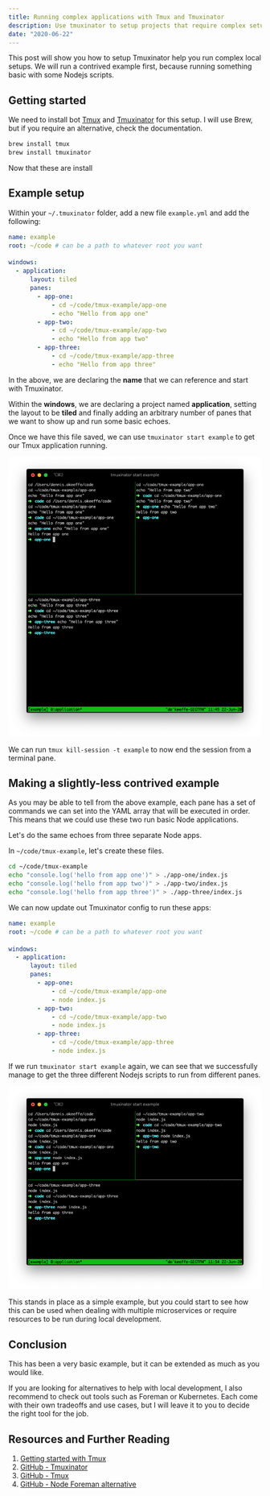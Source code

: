 ```yaml
---
title: Running complex applications with Tmux and Tmuxinator
description: Use tmuxinator to setup projects that require complex setups
date: "2020-06-22"
---
```


This post will show you how to setup Tmuxinator help you run complex local setups. We will run a contrived example first, because running something basic with some Nodejs scripts.

## Getting started

We need to install bot [Tmux](https://github.com/tmux/tmux) and [Tmuxinator](https://github.com/tmuxinator/tmuxinator) for this setup. I will use Brew, but if you require an alternative, check the documentation.

```bash
brew install tmux
brew install tmuxinator
```

Now that these are install

## Example setup

Within your `~/.tmuxinator` folder, add a new file `example.yml` and add the following:

```yaml
name: example
root: ~/code # can be a path to whatever root you want

windows:
  - application:
      layout: tiled
      panes:
        - app-one:
            - cd ~/code/tmux-example/app-one
            - echo "Hello from app one"
        - app-two:
            - cd ~/code/tmux-example/app-two
            - echo "Hello from app two"
        - app-three:
            - cd ~/code/tmux-example/app-three
            - echo "Hello from app three"
```

In the above, we are declaring the **name** that we can reference and start with Tmuxinator.

Within the **windows**, we are declaring a project named **application**, setting the layout to be **tiled** and finally adding an arbitrary number of panes that we want to show up and run some basic echoes.

Once we have this file saved, we can use `tmuxinator start example` to get our Tmux application running.

![tmuxinator start example](../assets/2020-06-22-tmuxinator-start-example.png)

We can run `tmux kill-session -t example` to now end the session from a terminal pane.

## Making a slightly-less contrived example

As you may be able to tell from the above example, each pane has a set of commands we can set into the YAML array that will be executed in order. This means that we could use these two run basic Node applications.

Let's do the same echoes from three separate Node apps.

In `~/code/tmux-example`, let's create these files.

```bash
cd ~/code/tmux-example
echo "console.log('hello from app one')" > ./app-one/index.js
echo "console.log('hello from app two')" > ./app-two/index.js
echo "console.log('hello from app three')" > ./app-three/index.js
```

We can now update out Tmuxinator config to run these apps:

```yaml
name: example
root: ~/code # can be a path to whatever root you want

windows:
  - application:
      layout: tiled
      panes:
        - app-one:
            - cd ~/code/tmux-example/app-one
            - node index.js
        - app-two:
            - cd ~/code/tmux-example/app-two
            - node index.js
        - app-three:
            - cd ~/code/tmux-example/app-three
            - node index.js
```

If we run `tmuxinator start example` again, we can see that we successfully manage to get the three different Nodejs scripts to run from different panes.

![tmuxinator start example with Nodejs scripts](../assets/2020-06-22-tmuxinator-example-nodejs.png)

This stands in place as a simple example, but you could start to see how this can be used when dealing with multiple microservices or require resources to be run during local development.

## Conclusion

This has been a very basic example, but it can be extended as much as you would like.

If you are looking for alternatives to help with local development, I also recommend to check out tools such as Foreman or Kubernetes. Each come with their own tradeoffs and use cases, but I will leave it to you to decide the right tool for the job.

## Resources and Further Reading

1. [Getting started with Tmux](https://linuxize.com/post/getting-started-with-tmux/)
2. [GitHub - Tmuxinator](https://github.com/tmuxinator/tmuxinator)
3. [GitHub - Tmux](https://github.com/tmux/tmux)
4. [GitHub - Node Foreman alternative](https://github.com/strongloop/node-foreman)
